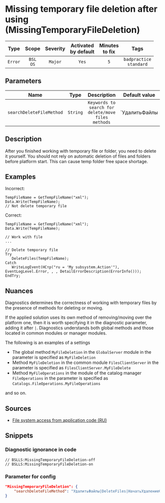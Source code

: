 # Missing temporary file deletion after using (MissingTemporaryFileDeletion)

|  Type   |        Scope        | Severity |    Activated<br>by default    |    Minutes<br>to fix    |               Tags                |
|:-------:|:-------------------:|:--------:|:-----------------------------:|:-----------------------:|:---------------------------------:|
| `Error` |    `BSL`<br>`OS`    | `Major`  |             `Yes`             |           `5`           |    `badpractice`<br>`standard`    |

## Parameters


|           Name           |   Type   |                    Description                     |                                        Default value                                        |
|:------------------------:|:--------:|:--------------------------------------------------:|:-------------------------------------------------------------------------------------------:|
| `searchDeleteFileMethod` | `String` | `Keywords to search for delete/move files methods` | `УдалитьФайлы|DeleteFiles|НачатьУдалениеФайлов|BeginDeletingFiles|ПереместитьФайл|MoveFile` |
<!-- Блоки выше заполняются автоматически, не трогать -->
## Description

After you finished working with temporary file or folder, you need to delete it yourself. 
You should not rely on automatic deletion of files and folders before platform start. This can cause temp folder free space shortage.

## Examples

Incorrect:

```bsl
TempFileName = GetTempFileName("xml");
Data.Write(TempFileName);
// Not delete temporary file
```

Сorrect:

```bsl
TempFileName = GetTempFileName("xml");
Data.Write(TempFileName);

// Work with file
...

// Delete temporary file
Try
   DeleteFiles(TempFileName);
Catch
   WriteLogEvent(НСтр("ru = 'My subsystem.Action'"), EventLogLevel.Error, , , DetailErrorDescription(ErrorInfo()));
EndTry;
```

## Nuances

Diagnostics determines the correctness of working with temporary files by the presence of methods for deleting or moving.

If the applied solution uses its own method of removing/moving over the platform one, then it is worth specifying it in the diagnostic parameter, adding it after `|`. Diagnostics understands both global methods and those located in common modules or manager modules.

The following is an examples of a settings

- The global method `MyFileDeletion` in the `GlobalServer` module in the parameter is specified as `MyFileDeletion`
- Method `MyFileDeletion` in the common module `FilesClientServer` in the parameter is specified as `FilesClientServer.MyFileDelete`
- Method `MyFileOperations` in the module of the catalog manager `FileOperations` in the parameter is specified as `Catalogs.FileOperations.MyFileOperations`

and so on.

## Sources

* [File system access from application code (RU)](https://its.1c.ru/db/v8std#content:542:hdoc)

## Snippets

<!-- Блоки ниже заполняются автоматически, не трогать -->
### Diagnostic ignorance in code

```bsl
// BSLLS:MissingTemporaryFileDeletion-off
// BSLLS:MissingTemporaryFileDeletion-on
```

### Parameter for config

```json
"MissingTemporaryFileDeletion": {
    "searchDeleteFileMethod": "УдалитьФайлы|DeleteFiles|НачатьУдалениеФайлов|BeginDeletingFiles|ПереместитьФайл|MoveFile"
}
```
